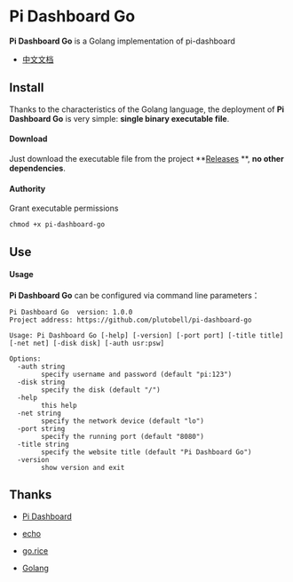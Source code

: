 # Pi Dashboard Go
**Pi Dashboard Go** is a Golang implementation of pi-dashboard

* [中文文档](https://ojoll.com/archives/86/)



## Install

Thanks to the characteristics of the Golang language, the deployment of **Pi Dashboard Go** is very simple: **single binary executable file**.

#### Download

Just download the executable file from the project **[Releases](https://github.com/plutobell/pi-dashboard-go/releases) **, **no other dependencies**.

#### Authority

Grant executable permissions

```
chmod +x pi-dashboard-go
```



## Use

#### Usage

**Pi Dashboard Go** can be configured via command line parameters：

```
Pi Dashboard Go  version: 1.0.0
Project address: https://github.com/plutobell/pi-dashboard-go

Usage: Pi Dashboard Go [-help] [-version] [-port port] [-title title] [-net net] [-disk disk] [-auth usr:psw]

Options:
  -auth string
        specify username and password (default "pi:123")
  -disk string
        specify the disk (default "/")
  -help
        this help
  -net string
        specify the network device (default "lo")
  -port string
        specify the running port (default "8080")
  -title string
        specify the website title (default "Pi Dashboard Go")
  -version
        show version and exit

```



## Thanks

* [Pi Dashboard](https://github.com/spoonysonny/pi-dashboard)

* [echo](https://github.com/labstack/echo)

* [go.rice](https://github.com/GeertJohan/go.rice)
* [Golang](https://golang.org/)


